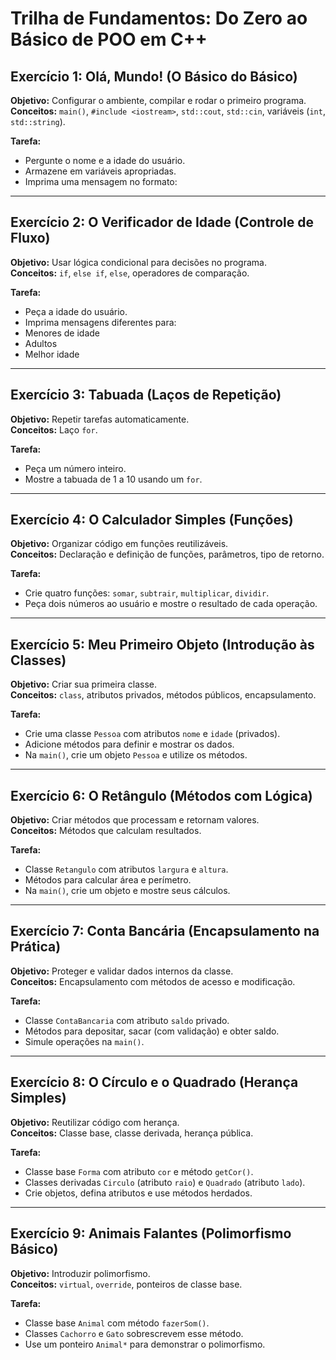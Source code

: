 # Trilha de Fundamentos: Do Zero ao Básico de POO em C++

## Exercício 1: Olá, Mundo! (O Básico do Básico)
**Objetivo:** Configurar o ambiente, compilar e rodar o primeiro programa.  
**Conceitos:** `main()`, `#include <iostream>`, `std::cout`, `std::cin`, variáveis (`int`, `std::string`).  

**Tarefa:**  
- Pergunte o nome e a idade do usuário.  
- Armazene em variáveis apropriadas.  
- Imprima uma mensagem no formato:  

---

## Exercício 2: O Verificador de Idade (Controle de Fluxo)
**Objetivo:** Usar lógica condicional para decisões no programa.  
**Conceitos:** `if`, `else if`, `else`, operadores de comparação.  

**Tarefa:**  
- Peça a idade do usuário.  
- Imprima mensagens diferentes para:
- Menores de idade
- Adultos
- Melhor idade

---

## Exercício 3: Tabuada (Laços de Repetição)
**Objetivo:** Repetir tarefas automaticamente.  
**Conceitos:** Laço `for`.  

**Tarefa:**  
- Peça um número inteiro.  
- Mostre a tabuada de 1 a 10 usando um `for`.  

---

## Exercício 4: O Calculador Simples (Funções)
**Objetivo:** Organizar código em funções reutilizáveis.  
**Conceitos:** Declaração e definição de funções, parâmetros, tipo de retorno.  

**Tarefa:**  
- Crie quatro funções: `somar`, `subtrair`, `multiplicar`, `dividir`.  
- Peça dois números ao usuário e mostre o resultado de cada operação.  

---

## Exercício 5: Meu Primeiro Objeto (Introdução às Classes)
**Objetivo:** Criar sua primeira classe.  
**Conceitos:** `class`, atributos privados, métodos públicos, encapsulamento.  

**Tarefa:**  
- Crie uma classe `Pessoa` com atributos `nome` e `idade` (privados).  
- Adicione métodos para definir e mostrar os dados.  
- Na `main()`, crie um objeto `Pessoa` e utilize os métodos.  

---

## Exercício 6: O Retângulo (Métodos com Lógica)
**Objetivo:** Criar métodos que processam e retornam valores.  
**Conceitos:** Métodos que calculam resultados.  

**Tarefa:**  
- Classe `Retangulo` com atributos `largura` e `altura`.  
- Métodos para calcular área e perímetro.  
- Na `main()`, crie um objeto e mostre seus cálculos.  

---

## Exercício 7: Conta Bancária (Encapsulamento na Prática)
**Objetivo:** Proteger e validar dados internos da classe.  
**Conceitos:** Encapsulamento com métodos de acesso e modificação.  

**Tarefa:**  
- Classe `ContaBancaria` com atributo `saldo` privado.  
- Métodos para depositar, sacar (com validação) e obter saldo.  
- Simule operações na `main()`.  

---

## Exercício 8: O Círculo e o Quadrado (Herança Simples)
**Objetivo:** Reutilizar código com herança.  
**Conceitos:** Classe base, classe derivada, herança pública.  

**Tarefa:**  
- Classe base `Forma` com atributo `cor` e método `getCor()`.  
- Classes derivadas `Circulo` (atributo `raio`) e `Quadrado` (atributo `lado`).  
- Crie objetos, defina atributos e use métodos herdados.  

---

## Exercício 9: Animais Falantes (Polimorfismo Básico)
**Objetivo:** Introduzir polimorfismo.  
**Conceitos:** `virtual`, `override`, ponteiros de classe base.  

**Tarefa:**  
- Classe base `Animal` com método `fazerSom()`.  
- Classes `Cachorro` e `Gato` sobrescrevem esse método.  
- Use um ponteiro `Animal*` para demonstrar o polimorfismo.  
